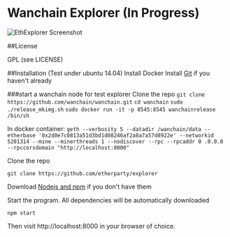 # Wanchain Explorer (In Progress)

![EthExplorer Screenshot](http://i.imgur.com/NHFYq0x.png)

##License

GPL (see LICENSE)


##Installation (Test under ubuntu 14.04)
Install Docker 
Install [Git](https://git-scm.com/book/en/v2/Getting-Started-Installing-Git "Git installation") if you haven't already

###start a wanchain node for test explorer
Clone the repo
`git clone https://github.com/wanchain/wanchain.git`
`cd wanchain`
`sudo ./release_mkimg.sh`
`sudo docker run -it -p 8545:8545 wanchainrelease /bin/sh `

In docker container:
`geth --verbosity 5 --datadir /wanchain/data --etherbase '0x2d0e7c0813a51d3bd1d08246af2a8a7a57d8922e' --networkid 5201314 --mine --minerthreads 1 --nodiscover --rpc --rpcaddr 0
.0.0.0 --rpccorsdomain "http://localhost:8000"`

Clone the repo

`git clone https://github.com/etherparty/explorer`

Download [Nodejs and npm](https://docs.npmjs.com/getting-started/installing-node "Nodejs install") if you don't have them

Start the program. All dependencies will be automatically downloaded

`npm start`

Then visit http://localhost:8000 in your browser of choice.
